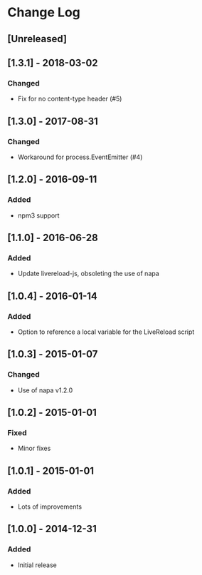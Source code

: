 # Change Log

## [Unreleased]

## [1.3.1] - 2018-03-02
### Changed
- Fix for no content-type header (#5)

## [1.3.0] - 2017-08-31
### Changed
- Workaround for process.EventEmitter (#4)

## [1.2.0] - 2016-09-11
### Added
- npm3 support

## [1.1.0] - 2016-06-28
### Added
- Update livereload-js, obsoleting the use of napa

## [1.0.4] - 2016-01-14
### Added
- Option to reference a local variable for the LiveReload script

## [1.0.3] - 2015-01-07
### Changed
- Use of napa v1.2.0

## [1.0.2] - 2015-01-01
### Fixed
- Minor fixes

## [1.0.1] - 2015-01-01
### Added
- Lots of improvements

## [1.0.0] - 2014-12-31
### Added
- Initial release

